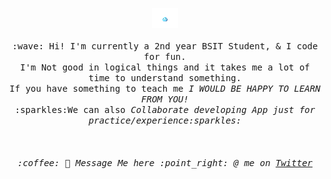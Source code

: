 <p align="center">
  <img src="https://raw.githubusercontent.com/Jervx/Jervx/master/slime_idle_0.gif" width="42px">
  <br><br>
  <samp>
    :wave: Hi! I'm currently a 2nd year BSIT Student, & I code for fun.
    <br> I'm Not good in logical things and it takes me a lot of time to understand something.
      <br>If you have something to teach me <em>I WOULD BE HAPPY TO LEARN FROM YOU!</em>
    <br>:sparkles:We can also <em>Collaborate developing App<em> just for practice/experience:sparkles:<br><br>
    <br><br>:coffee: 💬 Message Me here :point_right: @ me on <a href="https://twitter.com/JerbeeParagas">Twitter</a>
  </samp>
</p>

<!--
**Jervx/Jervx** is a ✨ _special_ ✨ repository because its `README.md` (this file) appears on your GitHub profile.

Here are some ideas to get you started:

- 🔭 I’m currently working on ...
- 🌱 I’m currently learning ...
- 👯 I’m looking to collaborate on ...
- 🤔 I’m looking for help with ...
- 💬 Ask me about ...
- 📫 How to reach me: ...
- 😄 Pronouns: ...
- ⚡ Fun fact: ...
-->
